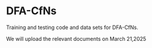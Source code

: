 # DFA-CfNs
Training and testing code and data sets for DFA-CfNs.

We will upload the relevant documents on March 21,2025
